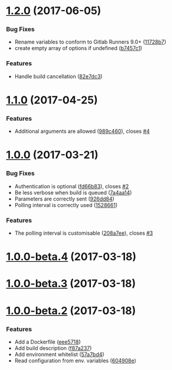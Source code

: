 <a name="1.2.0"></a>
# [1.2.0](https://github.com/pmsipilot/jenklab-ci/compare/1.1.0...v1.2.0) (2017-06-05)


### Bug Fixes

* Rename variables to conform to Gitlab Runners 9.0+ ([11728b7](https://github.com/pmsipilot/jenklab-ci/commit/11728b7))
* create empty array of options if undefined ([b7457c1](https://github.com/pmsipilot/jenklab-ci/commit/b7457c1))


### Features

* Handle build cancellation ([82e7dc3](https://github.com/pmsipilot/jenklab-ci/commit/82e7dc3))



<a name="1.1.0"></a>
# [1.1.0](https://github.com/pmsipilot/jenklab-ci/compare/1.0.0...v1.1.0) (2017-04-25)


### Features

* Additional arguments are allowed ([989c460](https://github.com/pmsipilot/jenklab-ci/commit/989c460)), closes [#4](https://github.com/pmsipilot/jenklab-ci/issues/4)



<a name="1.0.0"></a>
# [1.0.0](https://github.com/pmsipilot/jenklab-ci/compare/1.0.0-beta.4...v1.0.0) (2017-03-21)


### Bug Fixes

* Authentication is optional ([fd66b83](https://github.com/pmsipilot/jenklab-ci/commit/fd66b83)), closes [#2](https://github.com/pmsipilot/jenklab-ci/issues/2)
* Be less verbose when build is queued ([7a4aa14](https://github.com/pmsipilot/jenklab-ci/commit/7a4aa14))
* Parameters are correctly sent ([926dd84](https://github.com/pmsipilot/jenklab-ci/commit/926dd84))
* Polling interval is correctly used ([1528661](https://github.com/pmsipilot/jenklab-ci/commit/1528661))


### Features

* The polling interval is customisable ([208a7ee](https://github.com/pmsipilot/jenklab-ci/commit/208a7ee)), closes [#3](https://github.com/pmsipilot/jenklab-ci/issues/3)



<a name="1.0.0-beta.4"></a>
# [1.0.0-beta.4](https://github.com/pmsipilot/jenklab-ci/compare/1.0.0-beta.3...1.0.0-beta.4) (2017-03-18)



<a name="1.0.0-beta.3"></a>
# [1.0.0-beta.3](https://github.com/pmsipilot/jenklab-ci/compare/1.0.0-beta.2...1.0.0-beta.3) (2017-03-18)



<a name="1.0.0-beta.2"></a>
# [1.0.0-beta.2](https://github.com/pmsipilot/jenklab-ci/compare/1.0.0-beta.1...1.0.0-beta.2) (2017-03-18)


### Features

* Add a Dockerfile ([eee5718](https://github.com/pmsipilot/jenklab-ci/commit/eee5718))
* Add build description ([f87a237](https://github.com/pmsipilot/jenklab-ci/commit/f87a237))
* Add environment whitelist ([57a7bd4](https://github.com/pmsipilot/jenklab-ci/commit/57a7bd4))
* Read configuration from env. variables ([604908e](https://github.com/pmsipilot/jenklab-ci/commit/604908e))



